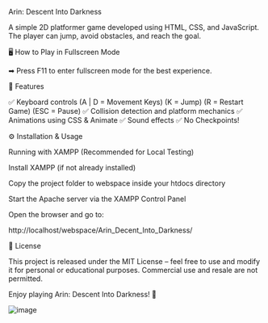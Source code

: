 Arin: Descent Into Darkness

A simple 2D platformer game developed using HTML, CSS, and JavaScript. The player can jump, avoid obstacles, and reach the goal.

🖥️ How to Play in Fullscreen Mode

➡ Press F11 to enter fullscreen mode for the best experience.

📌 Features

✅ Keyboard controls (A | D = Movement Keys) (K = Jump) (R = Restart Game) (ESC = Pause)
✅ Collision detection and platform mechanics
✅ Animations using CSS & Animate
✅ Sound effects
✅ No Checkpoints!

⚙️ Installation & Usage

Running with XAMPP (Recommended for Local Testing)

Install XAMPP (if not already installed)

Copy the project folder to webspace inside your htdocs directory

Start the Apache server via the XAMPP Control Panel

Open the browser and go to:

http://localhost/webspace/Arin_Decent_Into_Darkness/

📜 License

This project is released under the MIT License – feel free to use and modify it for personal or educational purposes. Commercial use and resale are not permitted.

Enjoy playing Arin: Descent Into Darkness! 🚀

![image](https://github.com/user-attachments/assets/4dec4d0f-8488-4c80-bcf1-5298d1f6ec4a)

